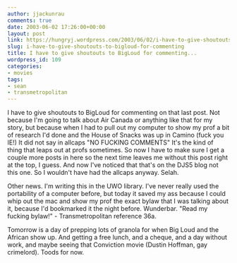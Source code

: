 ```yaml
---
author: jjackunrau
comments: true
date: 2003-06-02 17:26:00+00:00
layout: post
link: https://hungryj.wordpress.com/2003/06/02/i-have-to-give-shoutouts-to-bigloud-for-commenting/
slug: i-have-to-give-shoutouts-to-bigloud-for-commenting
title: I have to give shoutouts to BigLoud for commenting...
wordpress_id: 109
categories:
- movies
tags:
- sean
- transmetropolitan
---
```


I have to give shoutouts to BigLoud for commenting on that last post.  Not because I'm going to talk about Air Canada or anything like that for my story, but because when I had to pull out my computer to show my prof a bit of research I'd done and the House of Snacks was up in Camino (fuck you IE!) It did not say in allcaps "NO FUCKING COMMENTS"  It's the kind of thing that leaps out at profs sometimes.  So now I have to make sure I get a couple more posts in here so the next time leaves me without this post right at the top, I guess.  And now I've noticed that that's on the DJS5 blog not this one.  So I wouldn't have had the allcaps anyway.  Selah.
  

  
Other news.  I'm writing this in the UWO library.  I've never really used the portability of a computer before, but today it saved my ass because I could whip out the mac and show my prof the exact bylaw that I was talking about it, because I'd bookmarked it the night before.  Wunderbar.  "Read my fucking bylaw!" - Transmetropolitan reference 36a.
  

  
Tomorrow is a day of prepping lots of granola for when Big Loud and the African show up.  And getting a free lunch, and a cheque, and a day without work, and maybe seeing that Conviction movie (Dustin Hoffman, gay crimelord).  Toods for now.
